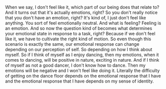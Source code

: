  When we say, I don't feel like it, which part of our being does that relate to? And it turns out that it's actually emotions, right? So you don't really notice that you don't have an emotion, right? It's kind of, I just don't feel like anything. You sort of feel emotionally neutral. And what is feeling? Feeling is an emotion. And so now the question kind of becomes what determines your emotional state in response to a task, right? Because if we don't feel like it, we have to cultivate the right kind of motion. So even though this scenario is exactly the same, our emotional response can change depending on our perception of self. So depending on how I think about myself. So if I think of myself as I enjoy dancing, then my emotions, when it comes to dancing, will be positive in nature, exciting in nature. And if I think of myself as not a good dancer, I don't know how to dance. Then my emotions will be negative and I won't feel like doing it. Literally the difficulty of getting on the dance floor depends on the emotional response that I have and the emotional response that I have depends on my sense of identity.